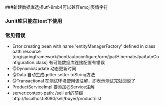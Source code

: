 ###新建数据库选择utf-8mb4可以兼容emoji表情字符
### Junit库只能在test下使用

### 常见错误

* Error creating bean with name 'entityManagerFactory' defined in class path resource [org/springframework/boot/autoconfigure/orm/jpa/HibernateJpaAutoConfiguration.class]
有可能数据库连接配置有错误
* @DynamicUpdate 动态更新时间
* @Data 自动生成getter setter toString方法
* @Transactional 在测试环境使用该注解，即表示测试完就回滚了
* ProductServiceImpl 要添加@Service注解
* server:context-path: /sell url的前缀 http://localhost:8080/sell/buyer/product/list